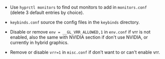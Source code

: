 - Use `hyprctl monitors` to find out monitors to add in `monitors.conf` (delete 3 default entries by choice).

- `keybinds.conf` source the config files in the `keybinds` directory.

- Disable or remove `env = __GL_VRR_ALLOWED,1` in `env.conf` if vrr is not enabled, also the same with NVIDIA section if don't use NVIDIA, or currently in hybrid graphics.

- Remove or disable `vrr=1` in `misc.conf` if don't want to or can't enable vrr.
